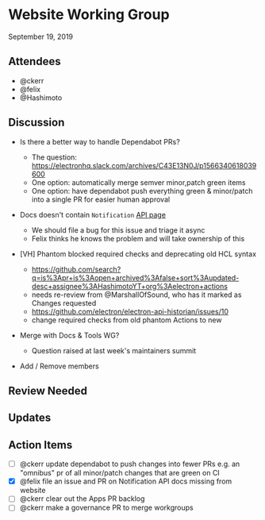 # Website Working Group

September 19, 2019

## Attendees

 * @ckerr
 * @felix
 * @Hashimoto

## Discussion

 * Is there a better way to handle Dependabot PRs?
     * The question: https://electronhq.slack.com/archives/C43E13N0J/p1566340618039600
     * One option: automatically merge semver minor,patch green items
     * One option: have dependabot push everything green & minor/patch into a single PR for easier human approval

 * Docs doesn't contain `Notification` [API page](https://electronhq.slack.com/archives/C43E13N0J/p1565640016036000)
     * We should file a bug for this issue and triage it async
     * Felix thinks he knows the problem and will take ownership of this

 * [VH] Phantom blocked required checks and deprecating old HCL syntax
     * https://github.com/search?q=is%3Apr+is%3Aopen+archived%3Afalse+sort%3Aupdated-desc+assignee%3AHashimotoYT+org%3Aelectron+actions
     * needs re-review from @MarshallOfSound, who has it marked as Changes requested
     * https://github.com/electron/electron-api-historian/issues/10
     * change required checks from old phantom Actions to new

 * Merge with Docs & Tools WG?
     * Question raised at last week's maintainers summit

- Add / Remove members

## Review Needed

## Updates

## Action Items

  - [ ] @ckerr update dependabot to push changes into fewer PRs e.g. an "omnibus" pr of all minor/patch changes that are green on CI
  - [x] @felix file an issue and PR on Notification API docs missing from website
  - [ ] @ckerr clear out the Apps PR backlog
  - [ ] @ckerr make a governance PR to merge workgroups

